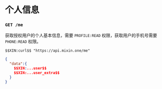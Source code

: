 # 个人信息

### `GET /me`

获取授权用户的个人基本信息，需要 `PROFILE:READ` 权限，获取用户的手机号需要 `PHONE:READ` 权限。

```
$$XIN:curl$$ "https://api.mixin.one/me"
```

```json
{
  "data":{
    $$XIN:...user$$
    $$XIN:...user_extra$$
  }
}
```
